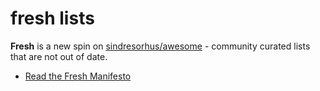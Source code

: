 # fresh lists
**Fresh** is a new spin on [sindresorhus/awesome](https://github.com/sindresorhus/awesome) - community curated lists that are not out of date.

- [Read the Fresh Manifesto](https://github.com/sw-yx/fresh/blob/master/fresh.md)
